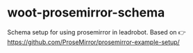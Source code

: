 # woot-prosemirror-schema

Schema setup for using prosemirror in leadrobot. Based on 👉 https://github.com/ProseMirror/prosemirror-example-setup/
